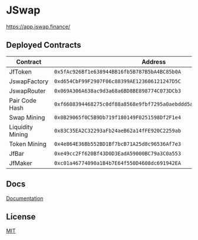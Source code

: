 # JSwap

https://app.jswap.finance/

## Deployed Contracts

|  Contract | Address |
| --- | --- |
| JfToken | `0x5fAc926Bf1e638944BB16fb5B787B5bA4BC85b0A` |
| JswapFactory | `0xd654CbF99F2907F06c88399AE123606121247D5C` |
| JswapRouter | `0x069A306A638ac9d3a68a6BD8BE898774C073DCb3` |
| Pair Code Hash | `0xf6608394468275c0df88a8568e9fbf7295a0aebddd5ae966ce6dbf5bb4ee68a0` |
| Swap Mining | `0x0B29065f0C5B9Db719f180149F0251598Df2F1e4` |
| Liquidity Mining | `0x83C35EA2C32293aFb24aeB62a14fFE920C2259ab` |
| Token Mining | `0x4e864E36Bb552BD1Bf7bcB71A25d8c96536Af7e3` |
| JfBar | `0xe49cc2Ff620Bf43D0D3EadA59000BC79a3C0a553` |
| JfMaker | `0xc01a46774090a1B4b7E64f550D4608dc691942EA` |

## Docs

[Documentation](https://docs.jswap.finance/)

## License

[MIT](LICENSE)
